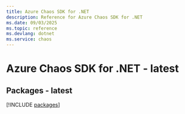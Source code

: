 ```yaml
---
title: Azure Chaos SDK for .NET
description: Reference for Azure Chaos SDK for .NET
ms.date: 09/03/2025
ms.topic: reference
ms.devlang: dotnet
ms.service: chaos
---
```

# Azure Chaos SDK for .NET - latest
## Packages - latest
[!INCLUDE [packages](chaos-index.md)]
